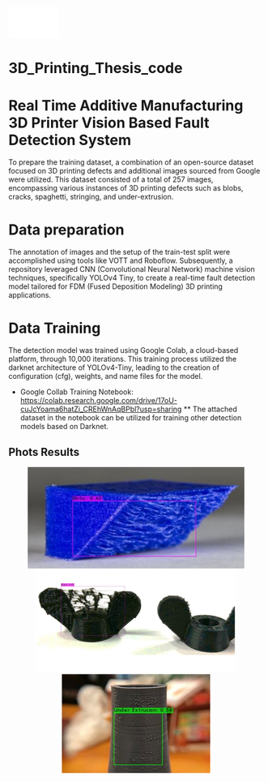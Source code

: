 <img src="https://raw.githubusercontent.com/sulimanbadour1/Sul_folio/main/src/assets/logos/white.png" width='100px'/>

# 3D_Printing_Thesis_code

# Real Time Additive Manufacturing 3D Printer Vision Based Fault Detection System

To prepare the training dataset, a combination of an open-source dataset focused on 3D printing defects and additional images sourced from Google were utilized. This dataset consisted of a total of 257 images, encompassing various instances of 3D printing defects such as blobs, cracks, spaghetti, stringing, and under-extrusion.

# Data preparation

The annotation of images and the setup of the train-test split were accomplished using tools like VOTT and Roboflow. Subsequently, a repository leveraged CNN (Convolutional Neural Network) machine vision techniques, specifically YOLOv4 Tiny, to create a real-time fault detection model tailored for FDM (Fused Deposition Modeling) 3D printing applications.

# Data Training

The detection model was trained using Google Colab, a cloud-based platform, through 10,000 iterations. This training process utilized the darknet architecture of YOLOv4-Tiny, leading to the creation of configuration (cfg), weights, and name files for the model.

- Google Collab Training Notebook: https://colab.research.google.com/drive/17oU-cuJcYoama6hatZi_CREhWnAqBPbl?usp=sharing
  \*\*
  The attached dataset in the notebook can be utilized for training other detection models based on Darknet.

## Phots Results

<p align="center"> 
  <img src="https://github.com/sulimanbadour1/3d_Printing_code_phd/blob/main/photos/1.JPG?raw=true" height= "200"/>
   <img src="https://github.com/sulimanbadour1/3d_Printing_code_phd/blob/main/photos/2.png?raw=true" height= "200"/>
 <img src="https://github.com/sulimanbadour1/3d_Printing_code_phd/blob/main/photos/3.png?raw=true" height= "200"/> 
</p>
